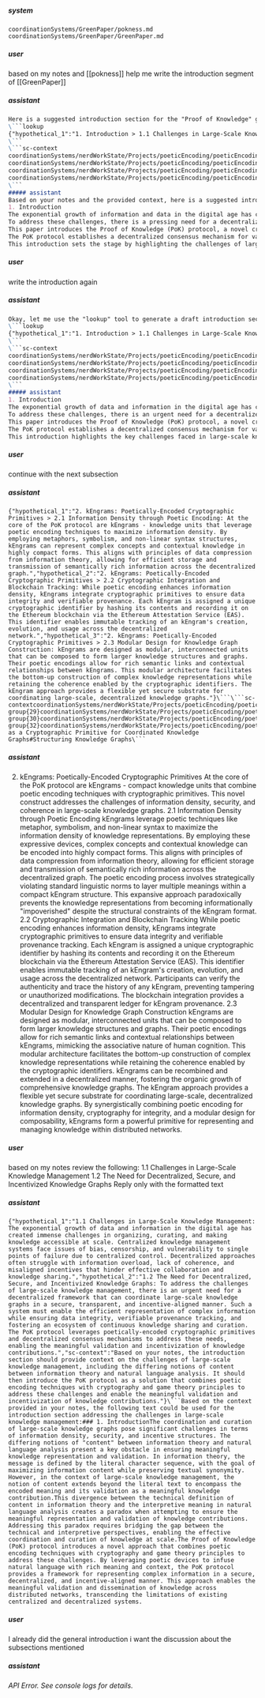 ##### system
```sc-context
coordinationSystems/GreenPaper/pokness.md
coordinationSystems/GreenPaper/GreenPaper.md
```

##### user
based on my notes and [[pokness]] help me write the introduction segment of [[GreenPaper]]

##### assistant
```md
Here is a suggested introduction section for the "Proof of Knowledge" green paper based on your notes and the provided context:
\```lookup
{"hypothetical_1":"1. Introduction > 1.1 Challenges in Large-Scale Knowledge Management: The exponential growth of information and data has created immense challenges in organizing, curating, and making knowledge accessible at scale. Centralized knowledge management systems face issues of bias, censorship, and single points of failure. Meanwhile, decentralized approaches struggle with information overload, lack of coherence, and misaligned incentives that hinder meaningful collaboration.","hypothetical_2":"1. Introduction > 1.2 The Need for Decentralized, Secure, and Incentivized Knowledge Graphs: To address these challenges, there is a pressing need for a decentralized framework that can coordinate large-scale knowledge graphs in a secure, transparent, and incentive-aligned manner. Such a system must enable the efficient representation of complex information while ensuring data integrity, verifiable provenance tracking, and fostering an ecosystem of continuous knowledge sharing and curation.","hypothetical_3":"1. Introduction: The coordination and curation of large-scale knowledge graphs pose significant challenges in terms of information density, security, and incentive structures. Existing centralized and decentralized approaches have inherent limitations that impede the effective management and dissemination of knowledge across distributed networks. This paper introduces the Proof of Knowledge (PoK) protocol, a novel cryptoeconomic framework that leverages poetically-encoded cryptographic primitives called kEngrams to address these challenges."}
\```
\```sc-context
coordinationSystems/nerdWorkState/Projects/poeticEncoding/poeticEncodingVault/indMap3.canvas#Untitled group{27}
coordinationSystems/nerdWorkState/Projects/poeticEncoding/poeticEncodingVault/indMap3.canvas#Untitled group{29}
coordinationSystems/nerdWorkState/Projects/poeticEncoding/poeticEncodingVault/indMap3.canvas#Untitled group{30}
coordinationSystems/nerdWorkState/Projects/poeticEncoding/poeticEncodingVault/indMap3.canvas#Untitled group{32}
\```
##### assistant
Based on your notes and the provided context, here is a suggested introduction section for the "Proof of Knowledge" green paper:
1. Introduction
The exponential growth of information and data in the digital age has created immense challenges in organizing, curating, and making knowledge accessible at scale. Centralized knowledge management systems face issues of bias, censorship, and vulnerability to single points of failure. On the other hand, decentralized approaches often struggle with information overload, lack of coherence, and misaligned incentives that hinder meaningful collaboration and knowledge sharing.
To address these challenges, there is a pressing need for a decentralized framework that can coordinate large-scale knowledge graphs in a secure, transparent, and incentive-aligned manner. Such a system must enable the efficient representation of complex information while ensuring data integrity, verifiable provenance tracking, and fostering an ecosystem of continuous knowledge sharing and curation.
This paper introduces the Proof of Knowledge (PoK) protocol, a novel cryptoeconomic framework that leverages poetically-encoded cryptographic primitives called kEngrams to tackle the challenges of large-scale knowledge management. kEngrams are compact knowledge units that combine poetic encoding techniques with cryptographic primitives, enabling the efficient representation of complex information within decentralized knowledge graphs. Their cryptographic foundations ensure data integrity and verifiable provenance tracking.
The PoK protocol establishes a decentralized consensus mechanism for validating and rewarding the meaningful usage of kEngrams, fostering an ecosystem of continuous knowledge sharing and curation. By integrating principles from information theory, cryptography, and game theory, PoK represents a paradigm shift in how we structure, coordinate, and incentivize the creation and dissemination of knowledge across distributed networks.
This introduction sets the stage by highlighting the challenges of large-scale knowledge management, the limitations of existing centralized and decentralized approaches, and the need for a secure, transparent, and incentive-aligned framework. It then introduces the core concepts of kEngrams and the PoK protocol as a novel solution to address these challenges, leveraging principles from various fields to enable efficient, secure, and coordinated knowledge graphs.
```

##### user
write the introduction again

##### assistant
```md
Okay, let me use the "lookup" tool to generate a draft introduction section for the "Proof of Knowledge" green paper:
\```lookup
{"hypothetical_1":"1. Introduction > 1.1 Challenges in Large-Scale Knowledge Management: The exponential growth of data and information in the digital age has created immense challenges in organizing, curating, and making knowledge accessible at scale. Centralized knowledge management systems face issues of bias, censorship, and vulnerability to single points of failure. Decentralized approaches often struggle with information overload, lack of coherence, and misaligned incentives that hinder effective collaboration.","hypothetical_2":"1. Introduction > 1.2 The Need for Decentralized, Secure, and Incentivized Knowledge Graphs: To address these challenges, there is an urgent need for a decentralized framework that can coordinate large-scale knowledge graphs in a secure, transparent, and incentive-aligned manner. Such a system must enable efficient representation of complex information while ensuring data integrity, verifiable provenance, and fostering an ecosystem of continuous knowledge sharing and curation.","hypothetical_3":"1. Introduction: The coordination and curation of large-scale knowledge graphs pose significant obstacles related to information density, security, and incentive structures. Existing centralized and decentralized approaches have inherent limitations that impede effective knowledge management across distributed networks. This paper introduces the Proof of Knowledge (PoK) protocol, a novel cryptoeconomic framework leveraging poetically-encoded cryptographic primitives called kEngrams to tackle these challenges."}
\```
\```sc-context
coordinationSystems/nerdWorkState/Projects/poeticEncoding/poeticEncodingVault/indMap3.canvas#Untitled group{27}
coordinationSystems/nerdWorkState/Projects/poeticEncoding/poeticEncodingVault/indMap3.canvas#Untitled group{29}
coordinationSystems/nerdWorkState/Projects/poeticEncoding/poeticEncodingVault/indMap3.canvas#Untitled group{30}
coordinationSystems/nerdWorkState/Projects/poeticEncoding/poeticEncodingVault/indMap3.canvas#Untitled group{32}
\```
##### assistant
1. Introduction
The exponential growth of data and information in the digital age has created immense challenges in organizing, curating, and making knowledge accessible at scale. Centralized knowledge management systems face issues of bias, censorship, and vulnerability to single points of failure. Decentralized approaches, on the other hand, often struggle with information overload, lack of coherence, and misaligned incentives that hinder effective collaboration and knowledge sharing.
To address these challenges, there is an urgent need for a decentralized framework that can coordinate large-scale knowledge graphs in a secure, transparent, and incentive-aligned manner. Such a system must enable the efficient representation of complex information while ensuring data integrity, verifiable provenance tracking, and fostering an ecosystem of continuous knowledge sharing and curation.
This paper introduces the Proof of Knowledge (PoK) protocol, a novel cryptoeconomic framework that tackles these challenges by leveraging kEngrams - compact knowledge units that combine poetic encoding techniques with cryptographic primitives. kEngrams enable the efficient representation of complex information within decentralized knowledge graphs, while their cryptographic foundations ensure data integrity and verifiable provenance tracking.
The PoK protocol establishes a decentralized consensus mechanism for validating and rewarding the meaningful usage of kEngrams, fostering an ecosystem of continuous knowledge sharing and curation. By integrating principles from information theory, cryptography, and game theory, PoK represents a paradigm shift in how we structure, coordinate, and incentivize the creation and dissemination of knowledge across distributed networks.
This introduction highlights the key challenges faced in large-scale knowledge management, outlines the limitations of existing centralized and decentralized approaches, and positions the PoK protocol and kEngrams as a novel solution. It sets the stage for further exploration of the core concepts and mechanisms underlying this framework.
```

##### user
continue with the next subsection

##### assistant
```lookup
{"hypothetical_1":"2. kEngrams: Poetically-Encoded Cryptographic Primitives > 2.1 Information Density through Poetic Encoding: At the core of the PoK protocol are kEngrams - knowledge units that leverage poetic encoding techniques to maximize information density. By employing metaphors, symbolism, and non-linear syntax structures, kEngrams can represent complex concepts and contextual knowledge in highly compact forms. This aligns with principles of data compression from information theory, allowing for efficient storage and transmission of semantically rich information across the decentralized graph.","hypothetical_2":"2. kEngrams: Poetically-Encoded Cryptographic Primitives > 2.2 Cryptographic Integration and Blockchain Tracking: While poetic encoding enhances information density, kEngrams integrate cryptographic primitives to ensure data integrity and verifiable provenance. Each kEngram is assigned a unique cryptographic identifier by hashing its contents and recording it on the Ethereum blockchain via the Ethereum Attestation Service (EAS). This identifier enables immutable tracking of an kEngram's creation, evolution, and usage across the decentralized network.","hypothetical_3":"2. kEngrams: Poetically-Encoded Cryptographic Primitives > 2.3 Modular Design for Knowledge Graph Construction: kEngrams are designed as modular, interconnected units that can be composed to form larger knowledge structures and graphs. Their poetic encodings allow for rich semantic links and contextual relationships between kEngrams. This modular architecture facilitates the bottom-up construction of complex knowledge representations while retaining the coherence enabled by the cryptographic identifiers. The kEngram approach provides a flexible yet secure substrate for coordinating large-scale, decentralized knowledge graphs."}\```\```sc-contextcoordinationSystems/nerdWorkState/Projects/poeticEncoding/poeticEncodingVault/indMap3.canvas#Untitled group{29}coordinationSystems/nerdWorkState/Projects/poeticEncoding/poeticEncodingVault/indMap3.canvas#Untitled group{30}coordinationSystems/nerdWorkState/Projects/poeticEncoding/poeticEncodingVault/indMap3.canvas#Untitled group{32}coordinationSystems/nerdWorkState/Projects/poeticEncoding/poeticEncodingVault/kengrams.md#kEngrams as a Cryptographic Primitive for Coordinated Knowledge Graphs#Structuring Knowledge Graphs\```
```

##### assistant
2. kEngrams: Poetically-Encoded Cryptographic Primitives
At the core of the PoK protocol are kEngrams - compact knowledge units that combine poetic encoding techniques with cryptographic primitives. This novel construct addresses the challenges of information density, security, and coherence in large-scale knowledge graphs.
2.1 Information Density through Poetic Encoding
kEngrams leverage poetic techniques like metaphor, symbolism, and non-linear syntax to maximize the information density of knowledge representations. By employing these expressive devices, complex concepts and contextual knowledge can be encoded into highly compact forms. This aligns with principles of data compression from information theory, allowing for efficient storage and transmission of semantically rich information across the decentralized graph.
The poetic encoding process involves strategically violating standard linguistic norms to layer multiple meanings within a compact kEngram structure. This expansive approach paradoxically prevents the knowledge representations from becoming informationally "impoverished" despite the structural constraints of the kEngram format.
2.2 Cryptographic Integration and Blockchain Tracking
While poetic encoding enhances information density, kEngrams integrate cryptographic primitives to ensure data integrity and verifiable provenance tracking. Each kEngram is assigned a unique cryptographic identifier by hashing its contents and recording it on the Ethereum blockchain via the Ethereum Attestation Service (EAS).
This identifier enables immutable tracking of an kEngram's creation, evolution, and usage across the decentralized network. Participants can verify the authenticity and trace the history of any kEngram, preventing tampering or unauthorized modifications. The blockchain integration provides a decentralized and transparent ledger for kEngram provenance.
2.3 Modular Design for Knowledge Graph Construction
kEngrams are designed as modular, interconnected units that can be composed to form larger knowledge structures and graphs. Their poetic encodings allow for rich semantic links and contextual relationships between kEngrams, mimicking the associative nature of human cognition.
This modular architecture facilitates the bottom-up construction of complex knowledge representations while retaining the coherence enabled by the cryptographic identifiers. kEngrams can be recombined and extended in a decentralized manner, fostering the organic growth of comprehensive knowledge graphs.
The kEngram approach provides a flexible yet secure substrate for coordinating large-scale, decentralized knowledge graphs. By synergistically combining poetic encoding for information density, cryptography for integrity, and a modular design for composability, kEngrams form a powerful primitive for representing and managing knowledge within distributed networks.

##### user
based on my notes review the following:    1.1 Challenges in Large-Scale Knowledge Management
1.2 The Need for Decentralized, Secure, and Incentivized Knowledge Graphs
Reply only with the formatted text

##### assistant
```lookup
{"hypothetical_1":"1.1 Challenges in Large-Scale Knowledge Management: The exponential growth of data and information in the digital age has created immense challenges in organizing, curating, and making knowledge accessible at scale. Centralized knowledge management systems face issues of bias, censorship, and vulnerability to single points of failure due to centralized control. Decentralized approaches often struggle with information overload, lack of coherence, and misaligned incentives that hinder effective collaboration and knowledge sharing.","hypothetical_2":"1.2 The Need for Decentralized, Secure, and Incentivized Knowledge Graphs: To address the challenges of large-scale knowledge management, there is an urgent need for a decentralized framework that can coordinate large-scale knowledge graphs in a secure, transparent, and incentive-aligned manner. Such a system must enable the efficient representation of complex information while ensuring data integrity, verifiable provenance tracking, and fostering an ecosystem of continuous knowledge sharing and curation. The PoK protocol leverages poetically-encoded cryptographic primitives and decentralized consensus mechanisms to address these needs, enabling the meaningful validation and incentivization of knowledge contributions.","sc-context":"Based on your notes, the introduction section should provide context on the challenges of large-scale knowledge management, including the differing notions of content between information theory and natural language analysis. It should then introduce the PoK protocol as a solution that combines poetic encoding techniques with cryptography and game theory principles to address these challenges and enable the meaningful validation and incentivization of knowledge contributions."}\```Based on the context provided in your notes, the following text could be used for the introduction section addressing the challenges in large-scale knowledge management:### 1. IntroductionThe coordination and curation of large-scale knowledge graphs pose significant challenges in terms of information density, security, and incentive structures. The differing notions of "content" between information theory and natural language analysis present a key obstacle in ensuring meaningful knowledge representation and validation. In information theory, the message is defined by the literal character sequence, with the goal of maximizing information content while preserving textual synonymity. However, in the context of large-scale knowledge management, the notion of content extends beyond the literal text to encompass the encoded meaning and its validation as a meaningful knowledge contribution.This divergence between the technical definition of content in information theory and the interpretive meaning in natural language analysis creates a paradox when attempting to ensure the meaningful representation and validation of knowledge contributions. Addressing this paradox requires bridging the gap between the technical and interpretive perspectives, enabling the effective coordination and curation of knowledge at scale.The Proof of Knowledge (PoK) protocol introduces a novel approach that combines poetic encoding techniques with cryptography and game theory principles to address these challenges. By leveraging poetic devices to infuse natural language with rich meaning and context, the PoK protocol provides a framework for representing complex information in a secure, decentralized, and incentive-aligned manner. This approach enables the meaningful validation and dissemination of knowledge across distributed networks, transcending the limitations of existing centralized and decentralized systems.
```

##### user
I already did the general introduction i want the discussion about the subsections mentioned

##### assistant
*API Error. See console logs for details.*